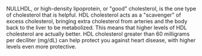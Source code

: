 ﻿NULLHDL, or high-density lipoprotein, or "good" cholesterol, is the one type of cholesterol that is helpful. HDL cholesterol acts as a "scavenger" of excess cholesterol, bringing extra cholesterol from arteries and the body back to the liver to be metabolized. This means that higher levels of HDL cholesterol are actually better. HDL cholesterol greater than 60 milligrams per deciliter (mg/dL) can help protect you against heart disease, with higher levels even more protective.